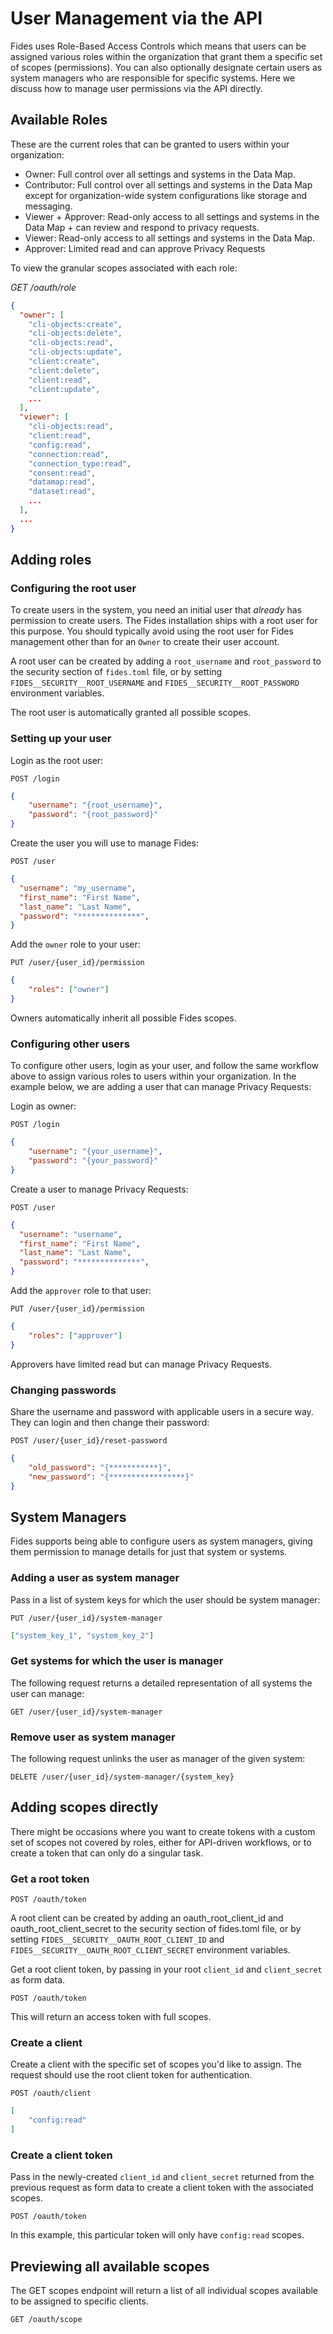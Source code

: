 # User Management via the API

Fides uses Role-Based Access Controls which means that users can be assigned various roles within the organization that grant them a specific set of scopes (permissions). You can also optionally designate certain users as system managers who are responsible for specific systems. Here we discuss how to manage user permissions via the API directly.



## Available Roles

These are the current roles that can be granted to users within your organization:

- Owner:  Full control over all settings and systems in the Data Map.
- Contributor: Full control over all settings and systems in the Data Map except for organization-wide system configurations like storage and messaging.
- Viewer + Approver: Read-only access to all settings and systems in the Data Map + can review and respond to privacy requests.
- Viewer: Read-only access to all settings and systems in the Data Map.
- Approver: Limited read and can approve Privacy Requests

To view the granular scopes associated with each role:

*GET /oauth/role*

```json
{
  "owner": [
    "cli-objects:create",
    "cli-objects:delete",
    "cli-objects:read",
    "cli-objects:update",
    "client:create",
    "client:delete",
    "client:read",
    "client:update",
    ...
  ],
  "viewer": [
    "cli-objects:read",
    "client:read",
    "config:read",
    "connection:read",
    "connection_type:read",
    "consent:read",
    "datamap:read",
    "dataset:read",
    ...
  ],
  ...
}

```

## Adding roles

### Configuring the root user

To create users in the system, you need an initial user that *already* has permission to create users.  The Fides installation ships with a root user for this purpose.  You should typically avoid using the root user for Fides management other than for an `Owner` to create their user account.

A root user can be created by adding a `root_username` and `root_password` to the  security section of `fides.toml` file, or by setting `FIDES__SECURITY__ROOT_USERNAME` and `FIDES__SECURITY__ROOT_PASSWORD` environment variables.

The root user is automatically granted all possible scopes.

### Setting up your user 

Login as the root user:

`POST /login`

```json
{
    "username": "{root_username}",
    "password": "{root_password}"
}
```

Create the user you will use to manage Fides:


`POST /user`

```json
{
  "username": "my_username",
  "first_name": "First Name",
  "last_name": "Last Name",
  "password": "**************",
}
```

Add the `owner` role to your user:

`PUT /user/{user_id}/permission`

```json
{
    "roles": ["owner"]
}
```

Owners automatically inherit all possible Fides scopes.

### Configuring other users

To configure other users, login as your user, and follow the same workflow above to assign various roles to users within your organization. In the example below, we are adding a user that can manage Privacy Requests:


Login as owner:

`POST /login`

```json
{
    "username": "{your_username}",
    "password": "{your_password}"
}
```

Create a user to manage Privacy Requests:

`POST /user`

```json
{
  "username": "username",
  "first_name": "First Name",
  "last_name": "Last Name",
  "password": "**************",
}
```

Add the `approver` role to that user:

`PUT /user/{user_id}/permission`

```json
{
    "roles": ["approver"]
}
```

Approvers have limited read but can manage Privacy Requests.

### Changing passwords

Share the username and password with applicable users in a secure way. They can login and then change their password:

`POST /user/{user_id}/reset-password`

```json
{
    "old_password": "{***********}",
    "new_password": "{*****************}"
}
```

## System Managers

Fides supports being able to configure users as system managers, giving them permission to manage details for just that system or systems.


### Adding a user as system manager

Pass in a list of system keys for which the user should be system manager:

`PUT /user/{user_id}/system-manager`

```json 
["system_key_1", "system_key_2"]
```


### Get systems for which the user is manager

The following request returns a detailed representation of all systems the user can manage:

`GET /user/{user_id}/system-manager`


### Remove user as system manager

The following request unlinks the user as manager of the given system:

`DELETE /user/{user_id}/system-manager/{system_key}`


## Adding scopes directly

There might be occasions where you want to create tokens with a custom set of scopes not covered by roles, either for API-driven workflows, or to create a token that can only do a singular task.

### Get a root token

`POST /oauth/token`

A root client can be created by adding an oauth_root_client_id and oauth_root_client_secret to the security section of fides.toml file, or by setting `FIDES__SECURITY__OAUTH_ROOT_CLIENT_ID` and `FIDES__SECURITY__OAUTH_ROOT_CLIENT_SECRET` environment variables.

Get a root client token, by passing in your root `client_id` and `client_secret` as form data. 

`POST /oauth/token`

This will return an access token with full scopes.


### Create a client

Create a client with the specific set of scopes you'd like to assign.  The request should use the root client token for authentication.

`POST /oauth/client`

```json    
[
    "config:read"
]

```

### Create a client token

Pass in the newly-created `client_id` and `client_secret` returned from the previous request as form data to create a client token with the associated scopes.

`POST /oauth/token`

In this example, this particular token will only have `config:read` scopes.


## Previewing all available scopes

The GET scopes endpoint will return a list of all individual scopes available to be assigned to specific clients.

`GET /oauth/scope`
